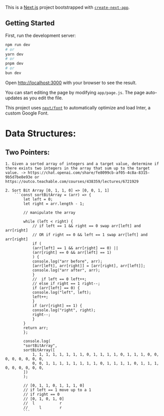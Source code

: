 This is a [Next.js](https://nextjs.org/) project bootstrapped with [`create-next-app`](https://github.com/vercel/next.js/tree/canary/packages/create-next-app).

## Getting Started

First, run the development server:

```bash
npm run dev
# or
yarn dev
# or
pnpm dev
# or
bun dev
```

Open [http://localhost:3000](http://localhost:3000) with your browser to see the result.

You can start editing the page by modifying `app/page.js`. The page auto-updates as you edit the file.

This project uses [`next/font`](https://nextjs.org/docs/basic-features/font-optimization) to automatically optimize and load Inter, a custom Google Font.

# Data Structures:

## Two Pointers:

    1. Given a sorted array of integers and a target value, determine if there exists two integers in the array that sum up to the target value. -> https://chat.openai.com/share/fe8099cb-af05-4c8a-8315-9b5d7be8e93e or https://outco.teachable.com/courses/438359/lectures/6721929

    2. Sort Bit Array [0, 1, 1, 0] => [0, 0, 1, 1]
        ```const sortBitArray = (arr) => {
            let left = 0;
            let right = arr.length - 1;

            // manipulate the array

            while (left < right) {
                // if left == 1 && right == 0 swap arr[left] and arr[right]
                // OR if right == 0 && left == 1 swap arr[left] and arr[right]
                if (
                (arr[left] == 1 && arr[right] == 0) ||
                (arr[right] == 0 && arr[left] == 1)
                ) {
                console.log("arr before", arr);
                [arr[left], arr[right]] = [arr[right], arr[left]];
                console.log("arr after", arr);
                }
                //  if left == 0 left++;
                // else if right == 1 right--;
                if (arr[left] == 0) {
                console.log("left", left);
                left++;
                }
                if (arr[right] == 1) {
                console.log("right", right);
                right--;
                }
            }
            return arr;
            };

            console.log(
            "sortBitArray",
            sortBitArray([
                1, 1, 1, 1, 1, 1, 1, 1, 0, 1, 1, 1, 1, 0, 1, 1, 1, 0, 0, 0, 0, 0, 0, 0, 0,
                0, 0, 1, 1, 1, 1, 1, 1, 1, 1, 0, 1, 1, 1, 1, 0, 1, 1, 1, 0, 0, 0, 0, 0, 0,
            ])
            );

            // [0, 1, 1, 0, 1, 1, 1, 0]
            // if left == 1 move up to a 1
            // if right == 0
            // [0, 1, 0, 1, 0]
            //  l           r
            //     l        r
            ```
